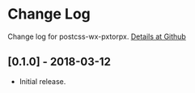 # Change Log

Change log for postcss-wx-pxtorpx. [Details at Github](https://github.com/yingye/postcss-wx-pxtorpx)

## [0.1.0] - 2018-03-12

- Initial release.